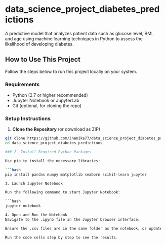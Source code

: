 # data_science_project_diabetes_predictions
A predictive model that analyzes patient data such as glucose level, BMI, and age using machine learning techniques in Python to assess the likelihood of developing diabetes.


##  How to Use This Project

Follow the steps below to run this project locally on your system.

###  Requirements

- Python (3.7 or higher recommended)
- Jupyter Notebook or JupyterLab
- Git (optional, for cloning the repo)
  
###  Setup Instructions

1. **Clone the Repository** (or download as ZIP)

```bash
git clone https://github.com/Jnanika77/data_science_project_diabetes_predictions.git
cd data_science_project_diabetes_predictions

### 2. Install Required Python Packages 

Use pip to install the necessary libraries:

```bash
pip install pandas numpy matplotlib seaborn scikit-learn jupyter

3. Launch Jupyter Notebook

Run the following command to start Jupyter Notebook:

```bash
jupyter notebook

4. Open and Run the Notebook
Navigate to the .ipynb file in the Jupyter browser interface.

Ensure the .csv files are in the same folder as the notebook, or update the file paths in the code accordingly.

Run the code cells step by step to see the results.
